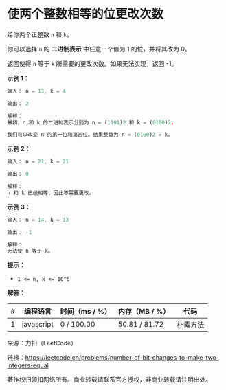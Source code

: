 # 使两个整数相等的位更改次数

给你两个正整数 `n` 和 `k`。

你可以选择 `n` 的 **二进制表示** 中任意一个值为 1 的位，并将其改为 0。

返回使得 `n` 等于 `k` 所需要的更改次数。如果无法实现，返回 -1。

**示例 1：**

``` javascript
输入： n = 13, k = 4

输出： 2

解释：
最初，n 和 k 的二进制表示分别为 n = (1101)2 和 k = (0100)2，

我们可以改变 n 的第一位和第四位。结果整数为 n = (0100)2 = k。
```

**示例 2：**

``` javascript
输入： n = 21, k = 21

输出： 0

解释：
n 和 k 已经相等，因此不需要更改。
```

**示例 3：**

``` javascript
输入： n = 14, k = 13

输出： -1

解释：
无法使 n 等于 k。
```

**提示：**

- `1 <= n, k <= 10^6`

**解答：**

**#**|**编程语言**|**时间（ms / %）**|**内存（MB / %）**|**代码**
--|--|--|--|--
1|javascript|0 / 100.00|50.81 / 81.72|[朴素方法](./javascript/ac_v1.js)

来源：力扣（LeetCode）

链接：https://leetcode.cn/problems/number-of-bit-changes-to-make-two-integers-equal

著作权归领扣网络所有。商业转载请联系官方授权，非商业转载请注明出处。
